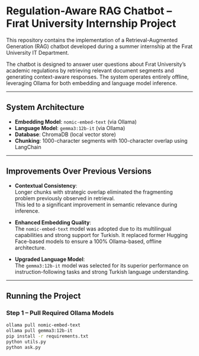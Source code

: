 # Regulation-Aware RAG Chatbot – Fırat University Internship Project

This repository contains the implementation of a Retrieval-Augmented Generation (RAG) chatbot developed during a summer internship at the Fırat University IT Department.

The chatbot is designed to answer user questions about Fırat University’s academic regulations by retrieving relevant document segments and generating context-aware responses. The system operates entirely offline, leveraging Ollama for both embedding and language model inference.

---

## System Architecture

- **Embedding Model**: `nomic-embed-text` (via Ollama)  
- **Language Model**: `gemma3:12b-it` (via Ollama)  
- **Database**: ChromaDB (local vector store)  
- **Chunking**: 1000-character segments with 100-character overlap using LangChain

---

## Improvements Over Previous Versions

- **Contextual Consistency**:  
  Longer chunks with strategic overlap eliminated the fragmenting problem previously observed in retrieval.  
  This led to a significant improvement in semantic relevance during inference.

- **Enhanced Embedding Quality**:  
  The `nomic-embed-text` model was adopted due to its multilingual capabilities and strong support for Turkish. It replaced former Hugging Face-based models to ensure a 100% Ollama-based, offline architecture.

- **Upgraded Language Model**:  
  The `gemma3:12b-it` model was selected for its superior performance on instruction-following tasks and strong Turkish language understanding.

---


## Running the Project

### Step 1 – Pull Required Ollama Models
```bash
ollama pull nomic-embed-text
ollama pull gemma3:12b-it
pip install -r requirements.txt
python utils.py
python ask.py



